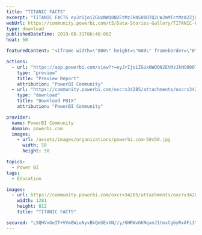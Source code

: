 ```yaml
---
title: "TITANIC FACTS"
excerpt: "TITANIC FACTS eyJrIjoiZGUxNWQ0N2EtMzJkNS00OTQ2LWJmMTctMzA2ZjU1MDE3M2VlIiwidCI6IjUxZGIwN2I1LWIzOWYtNDkzNy05NGFkLWUwOWFhMTE2NTA4ZCJ9"
webUrl: https://community.powerbi.com/t5/Data-Stories-Gallery/TITANIC-FACTS/m-p/780656
type: download
publishedDateTime: 2019-08-31T06:46:00Z
heat: 50

featuredContent: "<iframe width=\"800\" height=\"600\" frameborder=\"0\" src=\"https://app.powerbi.com/view?r=eyJrIjoiZGUxNWQ0N2EtMzJkNS00OTQ2LWJmMTctMzA2ZjU1MDE3M2VlIiwidCI6IjUxZGIwN2I1LWIzOWYtNDkzNy05NGFkLWUwOWFhMTE2NTA4ZCJ9\"></iframe>"

actions:
  - url: "https://app.powerbi.com/view?r=eyJrIjoiZGUxNWQ0N2EtMzJkNS00OTQ2LWJmMTctMzA2ZjU1MDE3M2VlIiwidCI6IjUxZGIwN2I1LWIzOWYtNDkzNy05NGFkLWUwOWFhMTE2NTA4ZCJ9"
    type: "preview"
    title: "Preview Report"
    attribution: "PowerBI Community"
  - url: "https://community.powerbi.com/oxcrx34285/attachments/oxcrx34285/DataStoriesGallery/2901/2/TITANIC_FACTS.pbix"
    type: "download"
    title: "Download PBIX"
    attribution: "PowerBI Community"

provider:
  name: PowerBI Community
  domain: powerbi.com
  images:
    - url: /assets/images/organizations/powerbi.com-50x50.jpg
      width: 50
      height: 50

topics:
  - Power BI
tags:
  - Education

images:
  - url: https://community.powerbi.com/oxcrx34285/attachments/oxcrx34285/DataStoriesGallery/2901/1/TITANICFACTS_IMAGE.png
    width: 1281
    height: 812
    title: "TITANIC FACTS"

secured: "LSQHVxGeIT+VVm8WioNyvBkQmSExXN//y/GHRWvGKNqxmJ1tmxCg6yRxAFi3YeywQ7N0i4Zdc6dSLzHSzhTsFfp7rQK8YBNQf526lPGK/1f5C8fVQ+1eXhsASmw84ipdcdesoMGi5myEFoiogUq7/mAoOAO4qrOQ+8MBN5PBUZccBJ0uxzO9NKjIxJZZXEBnp0fZepfS9ZA7EwUpf6dct/jmUxC5wpGGPx9VJMneKfBJARNCXeb6vSvyWVLmSgnt8k7wA07HnmRm0F84nuUiqV3kF1SCzWJlOSPWt1ngJul91SgKh+QpvzIJxNKznQQTt7aObGGvg3a1T1t/sFSnR2iF3QVQYp3bbzERJK5eb7tGY5tjy5woE/y4T4hIn+NPtfIXGynhZGSs1xfzcsbTbA==;QLnwq9ouJblvd4hWz2VxzA=="
---
```


